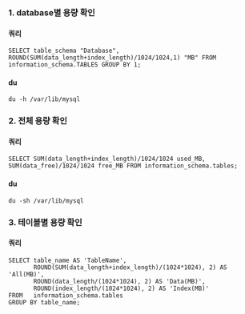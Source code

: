 ### 1. database별 용량 확인

#### 쿼리
```
SELECT table_schema "Database", ROUND(SUM(data_length+index_length)/1024/1024,1) "MB" FROM information_schema.TABLES GROUP BY 1;
```
#### du
```
du -h /var/lib/mysql
```
### 2. 전체 용량 확인

#### 쿼리
```
SELECT SUM(data_length+index_length)/1024/1024 used_MB, SUM(data_free)/1024/1024 free_MB FROM information_schema.tables;
```
#### du
```
du -sh /var/lib/mysql
```
### 3. 테이블별 용량 확인
#### 쿼리
```
SELECT table_name AS 'TableName',
       ROUND(SUM(data_length+index_length)/(1024*1024), 2) AS 'All(MB)',
       ROUND(data_length/(1024*1024), 2) AS 'Data(MB)',
       ROUND(index_length/(1024*1024), 2) AS 'Index(MB)'
FROM   information_schema.tables
GROUP BY table_name;
```
